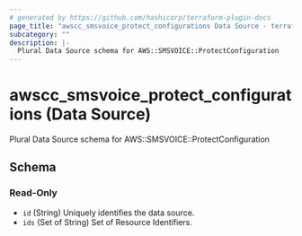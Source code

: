 ```yaml
---
# generated by https://github.com/hashicorp/terraform-plugin-docs
page_title: "awscc_smsvoice_protect_configurations Data Source - terraform-provider-awscc"
subcategory: ""
description: |-
  Plural Data Source schema for AWS::SMSVOICE::ProtectConfiguration
---
```


# awscc_smsvoice_protect_configurations (Data Source)

Plural Data Source schema for AWS::SMSVOICE::ProtectConfiguration



<!-- schema generated by tfplugindocs -->
## Schema

### Read-Only

- `id` (String) Uniquely identifies the data source.
- `ids` (Set of String) Set of Resource Identifiers.
